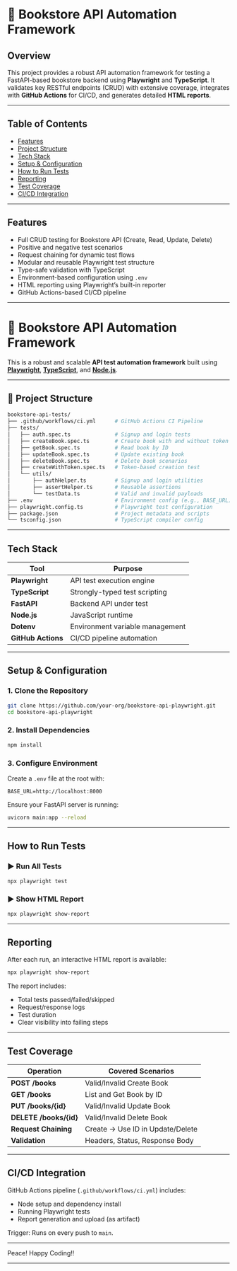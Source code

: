 
# 📘 Bookstore API Automation Framework

## Overview

This project provides a robust API automation framework for testing a FastAPI-based bookstore backend using **Playwright** and **TypeScript**. It validates key RESTful endpoints (CRUD) with extensive coverage, integrates with **GitHub Actions** for CI/CD, and generates detailed **HTML reports**.

---

## Table of Contents

* [Features](#features)
* [Project Structure](#project-structure)
* [Tech Stack](#tech-stack)
* [Setup & Configuration](#setup--configuration)
* [How to Run Tests](#how-to-run-tests)
* [Reporting](#reporting)
* [Test Coverage](#test-coverage)
* [CI/CD Integration](#cicd-integration)

---

## Features

* Full CRUD testing for Bookstore API (Create, Read, Update, Delete)
* Positive and negative test scenarios
* Request chaining for dynamic test flows
* Modular and reusable Playwright test structure
* Type-safe validation with TypeScript
* Environment-based configuration using `.env`
* HTML reporting using Playwright’s built-in reporter
* GitHub Actions-based CI/CD pipeline

---

# 📘 Bookstore API Automation Framework

This is a robust and scalable **API test automation framework** built using [**Playwright**](https://playwright.dev/), [**TypeScript**](https://www.typescriptlang.org/), and [**Node.js**](https://nodejs.org/).

---

## 📂 Project Structure

```bash
bookstore-api-tests/
├── .github/workflows/ci.yml      # GitHub Actions CI Pipeline
├── tests/
│   ├── auth.spec.ts              # Signup and login tests
│   ├── createBook.spec.ts        # Create book with and without token
│   ├── getBook.spec.ts           # Read book by ID
│   ├── updateBook.spec.ts        # Update existing book
│   ├── deleteBook.spec.ts        # Delete book scenarios
│   ├── createWithToken.spec.ts   # Token-based creation test
│   └── utils/
│       ├── authHelper.ts         # Signup and login utilities
│       ├── assertHelper.ts       # Reusable assertions
│       └── testData.ts           # Valid and invalid payloads
├── .env                          # Environment config (e.g., BASE_URL)
├── playwright.config.ts          # Playwright test configuration
├── package.json                  # Project metadata and scripts
└── tsconfig.json                 # TypeScript compiler config
```

---

## Tech Stack

| Tool             | Purpose                            |
|------------------|------------------------------------|
| **Playwright**   | API test execution engine          |
| **TypeScript**   | Strongly-typed test scripting      |
| **FastAPI**      | Backend API under test             |
| **Node.js**      | JavaScript runtime                 |
| **Dotenv**       | Environment variable management    |
| **GitHub Actions** | CI/CD pipeline automation       |

---

## Setup & Configuration

### 1. Clone the Repository

```bash
git clone https://github.com/your-org/bookstore-api-playwright.git
cd bookstore-api-playwright
```

### 2. Install Dependencies

```bash
npm install
```

### 3. Configure Environment

Create a `.env` file at the root with:

```env
BASE_URL=http://localhost:8000
```

Ensure your FastAPI server is running:

```bash
uvicorn main:app --reload
```

---

## How to Run Tests

### ▶️ Run All Tests

```bash
npx playwright test
```

### ▶️ Show HTML Report

```bash
npx playwright show-report
```

---

## Reporting

After each run, an interactive HTML report is available:

```bash
npx playwright show-report
```

The report includes:

- Total tests passed/failed/skipped
- Request/response logs
- Test duration
- Clear visibility into failing steps

---

## Test Coverage

| Operation         | Covered Scenarios                   |
|-------------------|-------------------------------------|
| **POST /books**   | Valid/Invalid Create Book           |
| **GET /books**    | List and Get Book by ID             |
| **PUT /books/{id}** | Valid/Invalid Update Book        |
| **DELETE /books/{id}** | Valid/Invalid Delete Book    |
| **Request Chaining** | Create → Use ID in Update/Delete |
| **Validation**    | Headers, Status, Response Body      |

---

## CI/CD Integration

GitHub Actions pipeline (`.github/workflows/ci.yml`) includes:

- Node setup and dependency install
- Running Playwright tests
- Report generation and upload (as artifact)

Trigger: Runs on every push to `main`.

---

Peace! Happy Coding!!

---
